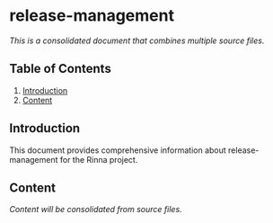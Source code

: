 # release-management

*This is a consolidated document that combines multiple source files.*

## Table of Contents

1. [Introduction](#introduction)
2. [Content](#content)

## Introduction

This document provides comprehensive information about release-management for the Rinna project.

## Content

*Content will be consolidated from source files.*
